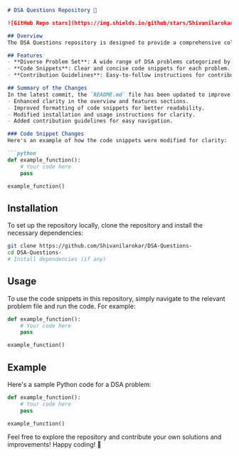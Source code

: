 ```markdown
# DSA Questions Repository 📖

![GitHub Repo stars](https://img.shields.io/github/stars/Shivanilarokar/DSA-Questions-) ![GitHub forks](https://img.shields.io/github/forks/Shivanilarokar/DSA-Questions-) ![GitHub issues](https://img.shields.io/github/issues/Shivanilarokar/DSA-Questions-)

## Overview
The DSA Questions repository is designed to provide a comprehensive collection of Data Structures and Algorithms (DSA) problems. This repository serves as a valuable resource for both beginners and experienced developers looking to enhance their DSA skills.

## Features
- **Diverse Problem Set**: A wide range of DSA problems categorized by difficulty.
- **Code Snippets**: Clear and concise code snippets for each problem.
- **Contribution Guidelines**: Easy-to-follow instructions for contributing to the repository.

## Summary of the Changes
In the latest commit, the `README.md` file has been updated to improve clarity and usability. Key enhancements include:
- Enhanced clarity in the overview and features sections.
- Improved formatting of code snippets for better readability.
- Modified installation and usage instructions for clarity.
- Added contribution guidelines for easy navigation.

### Code Snippet Changes
Here's an example of how the code snippets were modified for clarity:

```python
def example_function():
    # Your code here
    pass

example_function()
```

## Installation
To set up the repository locally, clone the repository and install the necessary dependencies:

```bash
git clone https://github.com/Shivanilarokar/DSA-Questions-
cd DSA-Questions-
# Install dependencies (if any)
```

## Usage
To use the code snippets in this repository, simply navigate to the relevant problem file and run the code. For example:

```python
def example_function():
    # Your code here
    pass

example_function()
```

## Example
Here's a sample Python code for a DSA problem:

```python
def example_function():
    # Your code here
    pass

example_function()
```

Feel free to explore the repository and contribute your own solutions and improvements! Happy coding! 🚀
```